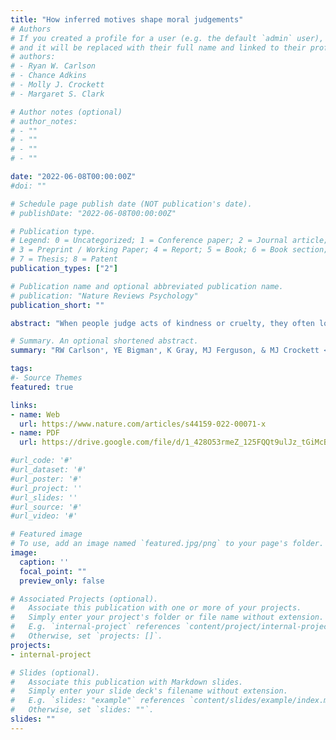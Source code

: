 ```yaml
---
title: "How inferred motives shape moral judgements"
# Authors
# If you created a profile for a user (e.g. the default `admin` user), write the username (folder name) here 
# and it will be replaced with their full name and linked to their profile.
# authors:
# - Ryan W. Carlson
# - Chance Adkins
# - Molly J. Crockett
# - Margaret S. Clark

# Author notes (optional)
# author_notes:
# - ""
# - ""
# - ""
# - ""

date: "2022-06-08T00:00:00Z"
#doi: ""

# Schedule page publish date (NOT publication's date).
# publishDate: "2022-06-08T00:00:00Z"

# Publication type.
# Legend: 0 = Uncategorized; 1 = Conference paper; 2 = Journal article;
# 3 = Preprint / Working Paper; 4 = Report; 5 = Book; 6 = Book section;
# 7 = Thesis; 8 = Patent
publication_types: ["2"]

# Publication name and optional abbreviated publication name.
# publication: "Nature Reviews Psychology"
publication_short: ""

abstract: "When people judge acts of kindness or cruelty, they often look beyond the act itself to infer the agent’s motives. These inferences, in turn, can powerfully influence moral judgements. The mere possibility of self-interested motives can taint otherwise helpful acts, whereas morally principled motives can exonerate those behind harmful acts. In this Review, we survey research showcasing the importance of inferred motives for moral judgements, and show how motive inferences are connected to judgements of actions, intentions and character. This work suggests that the inferences observers draw about peoples’ motives are sufficient for moral judgement (they drive character judgements even without actions) and functional (they effectively aid observers in predicting peoples’ future behaviour). Research that directly probes when and how people infer motives, and how motive properties guide those inferences, can deepen our understanding of the role of inferred motives in moral life."

# Summary. An optional shortened abstract.
summary: "RW Carlson⁺, YE Bigman⁺, K Gray, MJ Ferguson, & MJ Crockett <br>*Nature Reviews Psychology* "

tags:
#- Source Themes
featured: true

links:
- name: Web 
  url: https://www.nature.com/articles/s44159-022-00071-x
- name: PDF
  url: https://drive.google.com/file/d/1_428O53rmeZ_125FQQt9ulJz_tGiMcBG/view?usp=sharing

#url_code: '#'
#url_dataset: '#'
#url_poster: '#'
#url_project: ''
#url_slides: ''
#url_source: '#'
#url_video: '#'

# Featured image
# To use, add an image named `featured.jpg/png` to your page's folder. 
image:
  caption: ''
  focal_point: ""
  preview_only: false

# Associated Projects (optional).
#   Associate this publication with one or more of your projects.
#   Simply enter your project's folder or file name without extension.
#   E.g. `internal-project` references `content/project/internal-project/index.md`.
#   Otherwise, set `projects: []`.
projects:
- internal-project

# Slides (optional).
#   Associate this publication with Markdown slides.
#   Simply enter your slide deck's filename without extension.
#   E.g. `slides: "example"` references `content/slides/example/index.md`.
#   Otherwise, set `slides: ""`.
slides: ""
---
```


